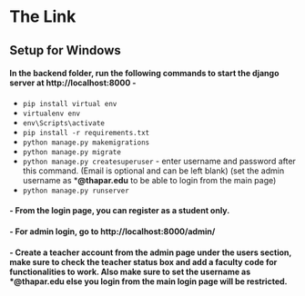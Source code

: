 # The Link

## Setup for Windows

#### In the backend folder, run the following commands to start the django server at http://localhost:8000 -
- `pip install virtual env`
- `virtualenv env`
- `env\Scripts\activate`
- `pip install -r requirements.txt`
- `python manage.py makemigrations`
- `python manage.py migrate`
- `python manage.py createsuperuser` - enter username and password after this command. (Email is optional and can be left blank)
(set the admin username as ***@thapar.edu** to be able to login from the main page)
- `python manage.py runserver`

#### - From the login page, you can register as a student only.
#### - For admin login, go to http://localhost:8000/admin/
#### - Create a teacher account from the admin page under the users section, make sure to **check the teacher status box** and **add a faculty code** for functionalities to work. Also make sure to set the username as ***@thapar.edu** else you login from the main login page will be restricted.
